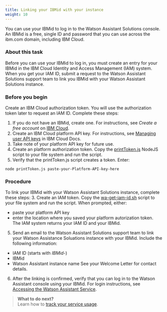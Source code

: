 ```yaml
---
title: Linking your IBMid with your instance
weight: 10
---
```


You can use your IBMid to log in to the Watson Assistant Solutions console. An IBMid is a free, single ID and password that you can use across the ibm.com domain, including IBM Cloud.

### About this task
Before you can use your IBMid to log in, you must create an entry for your IBMid in the IBM Cloud Identity and Access Management (IAM) system.  When you get your IAM ID, submit a request to the Watson Assistant Solutions support team to link you IBMid with your Watson Assistant Solutions instance.

### Before you begin
Create an IBM Cloud authorization token.  You will use the authorization token later to request an IAM ID.  Complete these steps:
1.  If you do not have an IBMid, create one. For instructions, see *Create a free account* on  [IBM Cloud](https://bluemix.net).
2.  Create an IBM Cloud platform API key.  For instructions, see [Managing user API keys](https://console.bluemix.net/docs/iam/userid_keys.html#userapikey) in IBM Cloud Docs.
3. Take note of your platform API key for future use.
4. Create an platform authorization token. Copy the [printToken.js]({{site.baseurl}}/assets/scripts/printToken.js) NodeJS script to your file system and run the script.
5. Verify that the printToken.js script creates a token.  Enter:
```
node printToken.js paste-your-Platform-API-key-here
```

### Procedure
To link your IBMid with your Watson Assistant Solutions instance, complete these steps:
3. Create an IAM token. Copy the [wa-get-iam-id.sh]({{site.baseurl}}/assets/scripts/wa-get-iam-id.sh) script to your file system and run the script.  When prompted, either:
  - paste your platform API key
  - enter the location where you saved your platform autorization token.
The IAM system returns your IAM ID and your IBMid.
5.  Send an email to the Watson Assistant Solutions support team to link your Watson Assistance Soluations instance with your IBMid. Include the following information:<br>
  - IAM ID (starts with *IBMid-*)
  - IBMid
  - Watson Assistant instance name
See your Welcome Letter for contact details.
6. After the linking is confirmed, verify that you can log in to the Watson Assistant console using your IBMid. For login instructions, see [Accessing the Watson Assistant Service]({{site.baseurl}}/get-started/get-api-key/).

> **What to do next?**<br/>
Learn how to [track your service usage]({{site.baseurl}}/further-topics/service_usage/).
